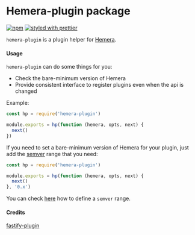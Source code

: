# Hemera-plugin package

[![npm](https://img.shields.io/npm/v/hemera-plugin.svg?maxAge=3600)](https://www.npmjs.com/package/hemera-plugin)
[![styled with prettier](https://img.shields.io/badge/styled_with-prettier-ff69b4.svg)](#badge)

`hemera-plugin` is a plugin helper for [Hemera](https://github.com/hemerajs/hemera).  

#### Usage
`hemera-plugin` can do some things for you:
- Check the bare-minimum version of Hemera
- Provide consistent interface to register plugins even when the api is changed

Example:
```js
const hp = require('hemera-plugin')

module.exports = hp(function (hemera, opts, next) {
  next()
})
```

If you need to set a bare-minimum version of Hemera for your plugin, just add the [semver](http://semver.org/) range that you need:
```js
const hp = require('hemera-plugin')

module.exports = hp(function (hemera, opts, next) {
  next()
}, '0.x')
```

You can check [here](https://github.com/npm/node-semver#ranges) how to define a `semver` range.

#### Credits 
[fastify-plugin](https://github.com/fastify/fastify-plugin)
